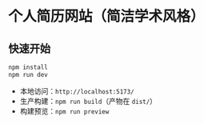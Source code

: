 # 个人简历网站（简洁学术风格）

## 快速开始

```bash
npm install
npm run dev
```

- 本地访问：`http://localhost:5173/`
- 生产构建：`npm run build`（产物在 `dist/`）
- 构建预览：`npm run preview`

